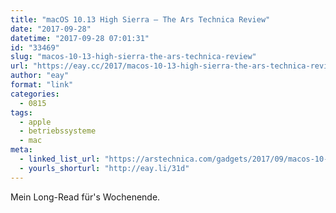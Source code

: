 ```yaml
---
title: "macOS 10.13 High Sierra – The Ars Technica Review"
date: "2017-09-28"
datetime: "2017-09-28 07:01:31"
id: "33469"
slug: "macos-10-13-high-sierra-the-ars-technica-review"
url: "https://eay.cc/2017/macos-10-13-high-sierra-the-ars-technica-review/"
author: "eay"
format: "link"
categories:
  - 0815
tags:
  - apple
  - betriebssysteme
  - mac
meta:
  - linked_list_url: "https://arstechnica.com/gadgets/2017/09/macos-10-13-high-sierra-the-ars-technica-review/"
  - yourls_shorturl: "http://eay.li/31d"
---
```


Mein Long-Read für's Wochenende.
